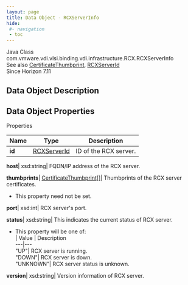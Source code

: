 ```yaml
---
layout: page
title: Data Object - RCXServerInfo
hide:
 #- navigation
 - toc
---
```






Java Class
    com.vmware.vdi.vlsi.binding.vdi.infrastructure.RCX.RCXServerInfo  
See also
     [CertificateThumbprint](vdi.utils.Certificate.CertificateThumbprint.md), [RCXServerId](vdi.entity.RCXServerId.md)  
Since 
    Horizon 7.11

## Data Object Description 

## Data Object Properties

Properties

Name |  Type |  Description   
---|---|---  
**id**| [RCXServerId](vdi.entity.RCXServerId.md)|  ID of the RCX server.   
  
**host**|  xsd:string|  FQDN/IP address of the RCX server.   
  
**thumbprints**| [CertificateThumbprint[]](vdi.utils.Certificate.CertificateThumbprint.md)|  Thumbprints of the RCX server certificates.   


* This property need not be set.

  
**port**|  xsd:int|  RCX server's port.   
  
**status**|  xsd:string|  This indicates the current status of RCX server.   


  * This property will be one of:  
|  Value |  Description   
---|---  
"UP"| RCX server is running.  
"DOWN"| RCX server is down.  
"UNKNOWN"| RCX server status is unknown.  

  
**version**|  xsd:string|  Version information of RCX server.   
  
  
  
   
  
  

